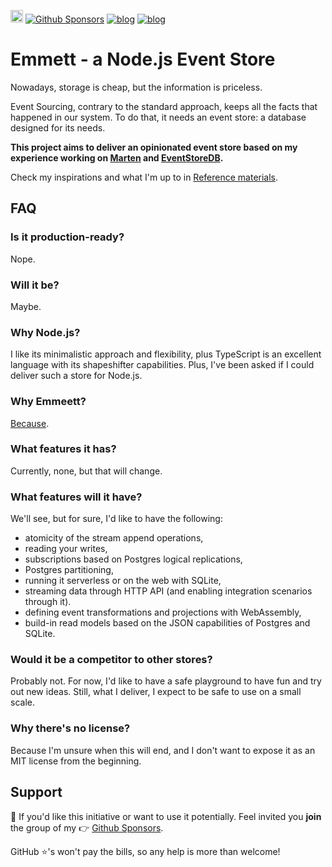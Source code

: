 [<img src="https://img.shields.io/badge/LinkedIn-0077B5?style=for-the-badge&logo=linkedin&logoColor=white" height="20px" />](https://www.linkedin.com/in/oskardudycz/)  [![Github Sponsors](https://img.shields.io/static/v1?label=Sponsor&message=%E2%9D%A4&logo=GitHub&link=https://github.com/sponsors/oskardudycz/)](https://github.com/sponsors/oskardudycz/) [![blog](https://img.shields.io/badge/blog-event--driven.io-brightgreen)](https://event-driven.io/?utm_source=event_sourcing_nodejs) [![blog](https://img.shields.io/badge/%F0%9F%9A%80-Architecture%20Weekly-important)](https://www.architecture-weekly.com/?utm_source=event_sourcing_nodejs)

# Emmett - a Node.js Event Store

Nowadays, storage is cheap, but the information is priceless.

Event Sourcing, contrary to the standard approach, keeps all the facts that happened in our system. To do that, it needs an event store: a database designed for its needs.

**This project aims to deliver an opinionated event store based on my experience working on [Marten](martendb.io/) and [EventStoreDB](https://developers.eventstore.com/).**

Check my inspirations and what I'm up to in [Reference materials](./ReferenceMaterials.md).

## FAQ

### **Is it production-ready?**

Nope.

### **Will it be?**

Maybe.

### **Why Node.js?**

I like its minimalistic approach and flexibility, plus TypeScript is an excellent language with its shapeshifter capabilities. Plus, I've been asked if I could deliver such a store for Node.js.

### Why Emmeett?

[Because](https://en.m.wikipedia.org/wiki/Emmett_Brown).

### **What features it has?**

Currently, none, but that will change.

### **What features will it have?**

We'll see, but for sure, I'd like to have the following:

- atomicity of the stream append operations,
- reading your writes,
- subscriptions based on Postgres logical replications,
- Postgres partitioning,
- running it serverless or on the web with SQLite,
- streaming data through HTTP API (and enabling integration scenarios through it).
- defining event transformations and projections with WebAssembly,
- build-in read models based on the JSON capabilities of Postgres and SQLite.

### **Would it be a competitor to other stores?**

Probably not. For now, I'd like to have a safe playground to have fun and try out new ideas. Still, what I deliver, I expect to be safe to use on a small scale.

### **Why there's no license?**

Because I'm unsure when this will end, and I don't want to expose it as an MIT license from the beginning.

## Support

💖 If you'd like this initiative or want to use it potentially. Feel invited you **join** the group of my 👉 [Github Sponsors](https://github.com/sponsors/oskardudycz).

GitHub ⭐'s won't pay the bills, so any help is more than welcome!
